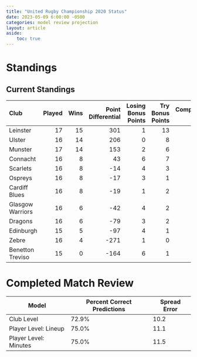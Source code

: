 ```yaml
---  
title: "United Rugby Championship 2020 Status"  
date: 2023-05-09 6:00:00 -0500  
categories: model review projection  
layout: article  
aside:  
    toc: true  
---
```

# Standings

## Current Standings


| Club             |   Played |   Wins |   Point Differential |   Losing Bonus Points |   Try Bonus Points |   Competition Points |
|:-----------------|---------:|-------:|---------------------:|----------------------:|-------------------:|---------------------:|
| Leinster         |       17 |     15 |                  301 |                     1 |                 13 |                   74 |
| Ulster           |       16 |     14 |                  206 |                     0 |                  8 |                   64 |
| Munster          |       17 |     14 |                  153 |                     2 |                  6 |                   64 |
| Connacht         |       16 |      8 |                   43 |                     6 |                  7 |                   45 |
| Scarlets         |       16 |      8 |                  -14 |                     4 |                  3 |                   39 |
| Ospreys          |       16 |      8 |                  -17 |                     3 |                  1 |                   36 |
| Cardiff Blues    |       16 |      8 |                  -19 |                     1 |                  2 |                   35 |
| Glasgow Warriors |       16 |      6 |                  -42 |                     4 |                  2 |                   30 |
| Dragons          |       16 |      6 |                  -79 |                     3 |                  2 |                   29 |
| Edinburgh        |       15 |      5 |                  -97 |                     4 |                  1 |                   25 |
| Zebre            |       16 |      4 |                 -271 |                     1 |                  0 |                   17 |
| Benetton Treviso |       15 |      0 |                 -164 |                     6 |                  1 |                    7 |



# Completed Match Review


| Model | Percent Correct Predictions | Spread Error |
| ------ | ------ | ------ |
| Club Level | 72.9% | 10.2 |
| Player Level: Lineup | 75.0% | 11.1 |
| Player Level: Minutes | 75.0% | 11.5 |

